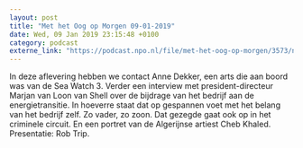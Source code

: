 ```yaml
---
layout: post
title: "Met het Oog op Morgen 09-01-2019"
date: Wed, 09 Jan 2019 23:15:48 +0100
category: podcast
externe_link: "https://podcast.npo.nl/file/met-het-oog-op-morgen/3573/nporadio1_met-het-oog-op-morgen_20190109_met-het-oog-op-morgen-09-01-2019_WSR7B4.mp3"
---
```


In deze aflevering hebben we contact Anne Dekker, een arts die aan boord was van de Sea Watch 3. Verder een interview met president-directeur Marjan van Loon van Shell over de bijdrage van het bedrijf aan de energietransitie. In hoeverre staat dat op gespannen voet met het belang van het bedrijf zelf. Zo vader, zo zoon. Dat gezegde gaat ook op in het criminele circuit. En een portret van de Algerijnse artiest Cheb Khaled. Presentatie: Rob Trip.
